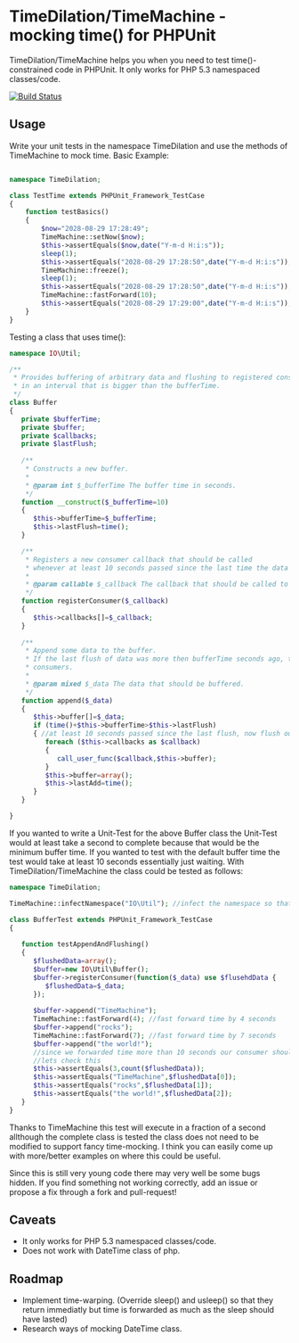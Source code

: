 TimeDilation/TimeMachine - mocking time() for PHPUnit
=====================================================

TimeDilation/TimeMachine helps you when you need to test time()-constrained code in PHPUnit.
It only works for PHP 5.3 namespaced classes/code.

[![Build Status](https://travis-ci.org/Shyru/TimeDilation.png)](https://travis-ci.org/Shyru/TimeDilation)

Usage
-----
Write your unit tests in the namespace TimeDilation and use the methods of TimeMachine to mock time.
Basic Example:
```php

namespace TimeDilation;

class TestTime extends PHPUnit_Framework_TestCase
{
	function testBasics()
	{
		$now="2028-08-29 17:28:49";
		TimeMachine::setNow($now);
		$this->assertEquals($now,date("Y-m-d H:i:s"));
		sleep(1);
		$this->assertEquals("2028-08-29 17:28:50",date("Y-m-d H:i:s"));
		TimeMachine::freeze();
		sleep(1);
		$this->assertEquals("2028-08-29 17:28:50",date("Y-m-d H:i:s"));
		TimeMachine::fastForward(10);
		$this->assertEquals("2028-08-29 17:29:00",date("Y-m-d H:i:s"));
	}
}

```

Testing a class that uses time():
```php
namespace IO\Util;

/**
 * Provides buffering of arbitrary data and flushing to registered consumers
 * in an interval that is bigger than the bufferTime.
 */
class Buffer
{
   private $bufferTime;
   private $buffer;
   private $callbacks;
   private $lastFlush;
   
   /**
    * Constructs a new buffer.
    * 
    * @param int $_bufferTime The buffer time in seconds.
    */
   function __construct($_bufferTime=10)
   {
      $this->bufferTime=$_bufferTime;
      $this->lastFlush=time();
   }

   /**
    * Registers a new consumer callback that should be called
    * whenever at least 10 seconds passed since the last time the data was flushed.
    *
    * @param callable $_callback The callback that should be called to receive the flushed data
    */
   function registerConsumer($_callback)
   {
      $this->callbacks[]=$_callback;
   }
   
   /**
    * Append some data to the buffer.
    * If the last flush of data was more then bufferTime seconds ago, the buffer will be flushed to all registered
    * consumers.
    * 
    * @param mixed $_data The data that should be buffered.
    */
   function append($_data)
   {
      $this->buffer[]=$_data;
      if (time()+$this->bufferTime>$this->lastFlush)
      { //at least 10 seconds passed since the last flush, now flush our buffer
         foreach ($this->callbacks as $callback)
         {
            call_user_func($callback,$this->buffer);
         }
         $this->buffer=array();
         $this->lastAdd=time();
      }
   }

}

```
If you wanted to write a Unit-Test for the above Buffer class the Unit-Test would at least take a second to complete because
that would be the minimum buffer time. If you wanted to test with the default buffer time the test would take at least 10 seconds
essentially just waiting. With TimeDilation/TimeMachine the class could be tested as follows:
```php
namespace TimeDilation;

TimeMachine::infectNamespace("IO\Util"); //infect the namespace so that we can control time

class BufferTest extends PHPUnit_Framework_TestCase
{
   
   function testAppendAndFlushing()
   {
      $flushedData=array();
      $buffer=new IO\Util\Buffer();
      $buffer->registerConsumer(function($_data) use $flusehdData {
         $flushedData=$_data;
      });
      
      $buffer->append("TimeMachine");
      TimeMachine::fastForward(4); //fast forward time by 4 seconds
      $buffer->append("rocks");
      TimeMachine::fastForward(7); //fast forward time by 7 seconds
      $buffer->append("the world!");
      //since we forwarded time more than 10 seconds our consumer should now have been called,
      //lets check this
      $this->assertEquals(3,count($flushedData));
      $this->assertEquals("TimeMachine",$flushedData[0]);
      $this->assertEquals("rocks",$flushedData[1]);
      $this->assertEquals("the world!",$flushedData[2]);
   }
}

```
Thanks to TimeMachine this test will execute in a fraction of a second allthough the complete class is tested the class does
not need to be modified to support fancy time-mocking. I think you can easily come up with more/better examples on where this could be useful.

Since this is still very young code there may very well be some bugs hidden.
If you find something not working correctly, add an issue or propose a fix through a fork and pull-request!

Caveats
-------
 - It only works for PHP 5.3 namespaced classes/code.
 - Does not work with DateTime class of php.


Roadmap
-------
 - Implement time-warping. (Override sleep() and usleep() so that they return immediatly but time is forwarded as much as the sleep should have lasted)
 - Research ways of mocking DateTime class.

